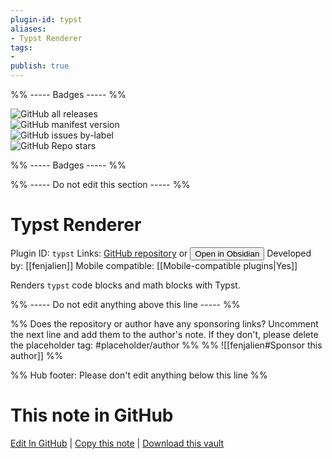 ```yaml
---
plugin-id: typst
aliases:
- Typst Renderer
tags: 
- 
publish: true
---
```


%% ----- Badges ----- %%

![GitHub all releases](https://img.shields.io/github/downloads/fenjalien/obsidian-typst/total?color=573E7A&logo=github&style=for-the-badge)   
![GitHub manifest version](https://img.shields.io/github/manifest-json/v/fenjalien/obsidian-typst?color=573E7A&logo=github&style=for-the-badge)   
![GitHub issues by-label](https://img.shields.io/github/issues/fenjalien/obsidian-typst/help%20wanted?color=573E7A&logo=github&style=for-the-badge)   
![GitHub Repo stars](https://img.shields.io/github/stars/fenjalien/obsidian-typst?color=573E7A&logo=github&style=for-the-badge)

%% ----- Badges ----- %%

%% ----- Do not edit this section ----- %%

# Typst Renderer

Plugin ID: `typst`
Links: [GitHub repository](https://github.com/fenjalien/obsidian-typst) or [<button id=HH>Open in Obsidian</button>](obsidian://show-plugin?id=typst)
Developed by: [[fenjalien]]
Mobile compatible: [[Mobile-compatible plugins|Yes]]

Renders `typst` code blocks and math blocks with Typst.

%% ----- Do not edit anything above this line ----- %% 

%% Does the repository or author have any sponsoring links? Uncomment the next line and add them to the author's note. If they don't, please delete the placeholder tag: #placeholder/author %%
%% ![[fenjalien#Sponsor this author]] %%

%% Hub footer: Please don't edit anything below this line %%

# This note in GitHub

<span class="git-footer">[Edit In GitHub](https://github.dev/obsidian-community/obsidian-hub/blob/main/02%20-%20Community%20Expansions/02.05%20All%20Community%20Expansions/Plugins/typst.md "git-hub-edit-note") | [Copy this note](https://raw.githubusercontent.com/obsidian-community/obsidian-hub/main/02%20-%20Community%20Expansions/02.05%20All%20Community%20Expansions/Plugins/typst.md "git-hub-copy-note") | [Download this vault](https://github.com/obsidian-community/obsidian-hub/archive/refs/heads/main.zip "git-hub-download-vault") </span>
